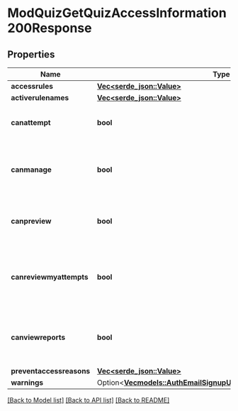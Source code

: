 # ModQuizGetQuizAccessInformation200Response

## Properties

Name | Type | Description | Notes
------------ | ------------- | ------------- | -------------
**accessrules** | [**Vec<serde_json::Value>**](serde_json::Value.md) |  | 
**activerulenames** | [**Vec<serde_json::Value>**](serde_json::Value.md) |  | 
**canattempt** | **bool** | Whether the user can do the quiz or not. | [default to null]
**canmanage** | **bool** | Whether the user can edit the quiz settings or not. | [default to null]
**canpreview** | **bool** | Whether the user can preview the quiz or not. | [default to null]
**canreviewmyattempts** | **bool** | Whether the users can review their previous attempts                                                                 or not. | [default to null]
**canviewreports** | **bool** | Whether the user can view the quiz reports or not. | [default to null]
**preventaccessreasons** | [**Vec<serde_json::Value>**](serde_json::Value.md) |  | 
**warnings** | Option<[**Vec<models::AuthEmailSignupUser200ResponseWarningsInner>**](auth_email_signup_user_200_response_warnings_inner.md)> |  | [optional]

[[Back to Model list]](../README.md#documentation-for-models) [[Back to API list]](../README.md#documentation-for-api-endpoints) [[Back to README]](../README.md)


